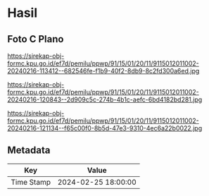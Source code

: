 # Hasil

## Foto C Plano

https://sirekap-obj-formc.kpu.go.id/ef7d/pemilu/ppwp/91/15/01/20/11/9115012011002-20240216-113412--682546fe-f1b9-40f2-8db9-8c2fd300a6ed.jpg

https://sirekap-obj-formc.kpu.go.id/ef7d/pemilu/ppwp/91/15/01/20/11/9115012011002-20240216-120843--2d909c5c-274b-4b1c-aefc-6bd4182bd281.jpg

https://sirekap-obj-formc.kpu.go.id/ef7d/pemilu/ppwp/91/15/01/20/11/9115012011002-20240216-121134--f65c00f0-8b5d-47e3-9310-4ec6a22b0022.jpg


## Metadata

| Key        | Value               |
| ---------- | ------------------- |
| Time Stamp | 2024-02-25 18:00:00 |



